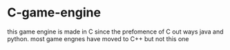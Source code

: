# C-game-engine

this game engine is made in C since the prefomence of C out ways java and python.
most game engnes have moved to C++ but not this one

